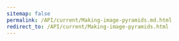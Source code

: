 ```yaml
---
sitemap: false
permalink: /API/current/Making-image-pyramids.md.html
redirect_to: /API/current/Making-image-pyramids.html
---
```

